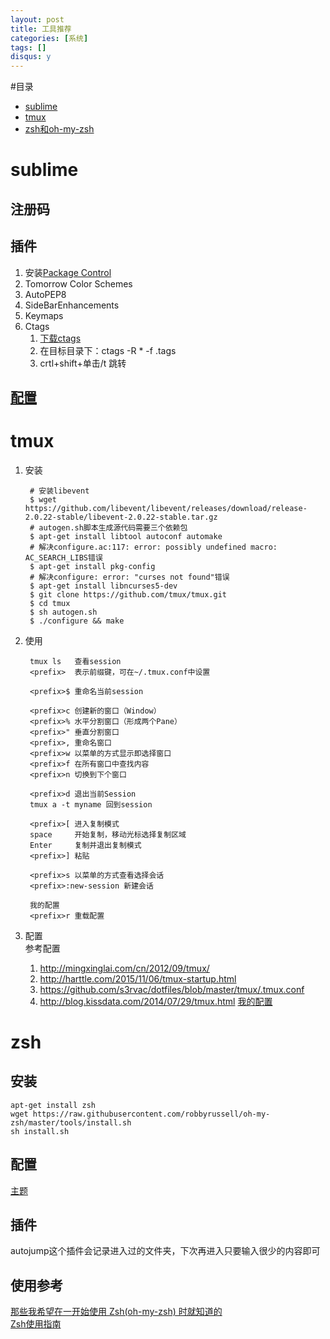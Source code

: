 ```yaml
---
layout: post
title: 工具推荐 
categories: [系统]
tags: []
disqus: y
---
```

#目录
* [sublime](#sublime)
* [tmux](#tmux)
* [zsh和oh-my-zsh](#zsh)


# sublime
## 注册码
## 插件
1. 安装[Package Control](https://packagecontrol.io/installation)     
2. Tomorrow Color Schemes
3. AutoPEP8
4. SideBarEnhancements
5. Keymaps
6. Ctags
    1. [下载ctags](http://ctags.sourceforge.net/)
    2. 在目标目录下：ctags -R * -f .tags
    3. crtl+shift+单击/t 跳转

## [配置](https://github.com/wuruimiao/Programming_Note/tree/master/settings)

# tmux
1. 安装
        
        # 安装libevent
        $ wget https://github.com/libevent/libevent/releases/download/release-2.0.22-stable/libevent-2.0.22-stable.tar.gz
        # autogen.sh脚本生成源代码需要三个依赖包
        $ apt-get install libtool autoconf automake
        # 解决configure.ac:117: error: possibly undefined macro: AC_SEARCH_LIBS错误
        $ apt-get install pkg-config
        # 解决configure: error: "curses not found"错误
        $ apt-get install libncurses5-dev
        $ git clone https://github.com/tmux/tmux.git
        $ cd tmux
        $ sh autogen.sh
        $ ./configure && make

2. 使用
        
        tmux ls   查看session    
        <prefix>  表示前缀键，可在~/.tmux.conf中设置

        <prefix>$ 重命名当前session

        <prefix>c 创建新的窗口（Window）
        <prefix>% 水平分割窗口（形成两个Pane）
        <prefix>" 垂直分割窗口
        <prefix>, 重命名窗口
        <prefix>w 以菜单的方式显示即选择窗口
        <prefix>f 在所有窗口中查找内容
        <prefix>n 切换到下个窗口

        <prefix>d 退出当前Session
        tmux a -t myname 回到session

        <prefix>[ 进入复制模式
        space     开始复制，移动光标选择复制区域
        Enter     复制并退出复制模式
        <prefix>] 粘贴

        <prefix>s 以菜单的方式查看选择会话
        <prefix>:new-session 新建会话

        我的配置
        <prefix>r 重载配置


3. 配置     
参考配置     
    1. http://mingxinglai.com/cn/2012/09/tmux/
    2. http://harttle.com/2015/11/06/tmux-startup.html
    3. https://github.com/s3rvac/dotfiles/blob/master/tmux/.tmux.conf
    4. http://blog.kissdata.com/2014/07/29/tmux.html
[我的配置](https://github.com/wuruimiao/Programming_Note/blob/master/Vim/tmux.conf)



# zsh
## 安装

    apt-get install zsh
    wget https://raw.githubusercontent.com/robbyrussell/oh-my-zsh/master/tools/install.sh
    sh install.sh
## 配置
[主题](https://github.com/robbyrussell/oh-my-zsh/wiki/themes)
## 插件
autojump这个插件会记录进入过的文件夹，下次再进入只要输入很少的内容即可
## 使用参考
[那些我希望在一开始使用 Zsh(oh-my-zsh) 时就知道的](https://segmentfault.com/a/1190000002658335)      
[Zsh使用指南](http://hackerxu.com/2014/11/19/ZSH.html)   

